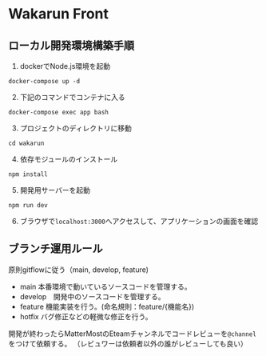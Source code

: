 # Wakarun Front
## ローカル開発環境構築手順
1. dockerでNode.js環境を起動
```
docker-compose up -d
```
2. 下記のコマンドでコンテナに入る
```
docker-compose exec app bash
```
3. プロジェクトのディレクトリに移動
```
cd wakarun
```
4. 依存モジュールのインストール
```
npm install
```
5. 開発用サーバーを起動
```
npm run dev
```
6. ブラウザで`localhost:3000`へアクセスして、アプリケーションの画面を確認

## ブランチ運用ルール
原則gitflowに従う（main, develop, feature)
- main 本番環境で動いているソースコードを管理する。
- develop　開発中のソースコードを管理する。
- feature 機能実装を行う。(命名規則：feature/{機能名})
- hotfix バグ修正などの軽微な修正を行う。

開発が終わったらMatterMostのEteamチャンネルでコードレビューを`@channel`をつけて依頼する。
（レビュワーは依頼者以外の誰がレビューしても良い）

